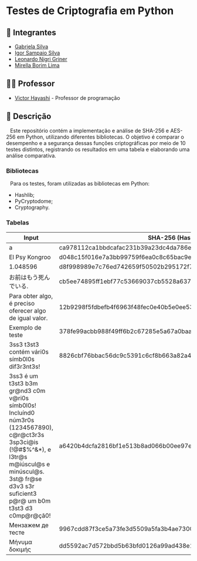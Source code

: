 # Testes de Criptografia em Python

## 👤 **Integrantes**

- [Gabriela Silva](www.linkedin.com/in/gabriela-silvaa)
- [Igor Sampaio Silva](https://www.linkedin.com/in/igor-sampaio-silva/)
- [Leonardo Nigri Griner](https://www.linkedin.com/in/leonardo-griner-477097277/)
- [Mirella Borim Lima](https://www.linkedin.com/in/mirellaborim/)

## 👨‍🏫 **Professor**

- [Victor Hayashi](https://www.linkedin.com/in/vthayashi/) - Professor de programação

## 📝 **Descrição**

&ensp; Este repositório contém a implementação e análise de SHA-256 e AES-256 em Python, utilizando diferentes bibliotecas. O objetivo é comparar o desempenho e a segurança dessas funções criptográficas por meio de 10 testes distintos, registrando os resultados em uma tabela e elaborando uma análise comparativa.

### **Bibliotecas**

&ensp; Para os testes, foram utilizadas as bibliotecas em Python:
- Hashlib;
- PyCryptodome;
- Cryptography.

### **Tabelas**

| Input | SHA-256 (Hashlib) | SHA-256 (PyCryptodome) | AES-256 (PyCryptodome) | AES-256 (Cryptography) |
|--------|--------------|------------|--------------------|--------------------|
| a | ca978112ca1bbdcafac231b39a23dc4da786eff8147c4e72b9807785afee48bb | ca978112ca1bbdcafac231b39a23dc4da786eff8147c4e72b9807785afee48bb | 7YeB0mf5uUxrIk+/U4U1kljwyaIvccAkXNB2MSmtILQ= | HPZVZk57VzVjRwp1DWxuzOzvfEGdKAMx8FlV6cKeWG0= |
| El Psy Kongroo | d048c15f016e7a3bb99759f6ea0c8c65bac9e2e811a04b4d8a6a3d0f02ce021b | d048c15f016e7a3bb99759f6ea0c8c65bac9e2e811a04b4d8a6a3d0f02ce021b | MHfpe7w8qx/bIFnBA03ceo420CnDWqddye3beas7IEE= | yoqwvbY7OcVpI8mqTx2iw1MAmkEGUHWxXPqCcCAqypI= |
| 1.048596 | d8f998989e7c76ed742659f50502b295172f764dd72517f75451c7493478b8ec | d8f998989e7c76ed742659f50502b295172f764dd72517f75451c7493478b8ec | DeRKZLOuzL4QIFklzG1yoC0bdnf9MfZBeeUSxjke1Wc= | l+LJec8VH5EY+RtUhET/TPfDh8CR8UkHWbkx49F6ark= |
| お前はもう死んでいる. | cb5ee74895ff1ebf77c53669037cb5528a6375dc9dc72c5628198066a59f83e1 | cb5ee74895ff1ebf77c53669037cb5528a6375dc9dc72c5628198066a59f83e1 | HM8+CODO2SCCsfkLBNaeADSf4sKWeLEIFo/I2qRV3vyypLLGFBvdF0K8L80oIiwo | iMAfo3ByU4b699WlHnl+qWca3YV1axaifhcgthn6vdfC42tyydHGDchPcYyK7z1Z |
| Para obter algo, é preciso oferecer algo de igual valor. | 12b9298f5fdbefb4f6963f48fec0e40b5e0ee538ce3af479e5e39adec089d879 | 12b9298f5fdbefb4f6963f48fec0e40b5e0ee538ce3af479e5e39adec089d879 | bCLeb7+PW0aW1rQkPG8QLDX8LTZnoKcK2rRUb/lxRv99VBH0DB3mw6ItnhvXBEpNwxFN7q7unVGrmjgrS4mVatNaxPn13A7BNFZo9DKEYOg= | jqo4pN0nDRRVh4rWcPNltlBD2ptSoWMCH3QPm2VR7a1kuv4xxdh6+3VkI1q/Nx1jA2s6sz0LtDVqqnpmLY8Q1W7nvxjznGg7/NDrfcf4uNw= |
| Exemplo de teste | 378fe99acbb988f49ff6b2c67285e5a67a0baac9c135ccf4f6748c4b20b9337a | 378fe99acbb988f49ff6b2c67285e5a67a0baac9c135ccf4f6748c4b20b9337a | IjrpUeaV6ztxUkZr8837W4YcZht9qgG11HxN7ckpd8wTX63+XiAc9UhmPq2KKi5L | 5niDhAKLwS7VYro3DZm0oBGQimgKQE6v83hH4h9NyCD8nyUHTNDp/UuyMIQYNjdG |
| 3ss3 t3st3 contém vári0s símb0l0s dif3r3nt3s! | 8826cbf76bbac56dc9c5391c6cf8b663a82a4bca14409d237eec2a177c1e9077 | 8826cbf76bbac56dc9c5391c6cf8b663a82a4bca14409d237eec2a177c1e9077 | rJU/dJ1rQPNNIS/SJOeUY6Ni7/QB5mvYgUxaixXGOJ1cufUbVkmcSv5VuWU80G/uDKP+De5NEnw+RMfdt7qfkQNX+HerGG1XNQY2jWK1STc= | e0t52cDPixWCYgi8qAk2zxgf/adoTOVkGf235xhmRkavwIhOUdBmJltYkRev8NlPhHTG/UBPv0a64Kbk0Q0pN3r4jdIE7v/TFVHCaXMykCU= |
| 3ss3 é um t3st3 b3m gr@nd3 c0m v@ri0s símb0l0s! Incluínd0 núm3r0s (1234567890), c@r@ct3r3s 3sp3ci@is (!@#$%^&*), e l3tr@s m@iúscul@s e minúscul@s. 3st@ fr@se d3v3 s3r suficient3 p@r@ um b0m t3st3 d3 c0mp@r@çã0! | a6420b4dcfa2816bf1e513b8ad066b00ee97e92d5f778faa9070a9bf93c27aaa | a6420b4dcfa2816bf1e513b8ad066b00ee97e92d5f778faa9070a9bf93c27aaa | eZc3tDMLS78zH1GCwTMg6IYWr5OMY6BO3L303FhIP0N8YWHPBDIp7/f9MT35Bvzj0XVmrD7yE9DdtzoB2zLtaU3HJuOR+hp5W5s8FD3vW3dbOEeROt43cL82JMhPAXgPU+4T1fl+MlogWsWb3CdFKBJZTUwqtSEDAAnpaBVMz7AkslKpquzkepXqBhFuNml1FPRwfN6L4Q+PPsYDIh+7VdVMIKFRfAHJThKkYjpDAfCfqKUT7gF/1rUnoW/Fp1QMjM62mmFpBZhr3UfUpRgmBdTDEbz/zxudgFLOd+7zzR407K1n4e/p2HBFG90T4S+w | dHWfZ+2tW9OsoMdoWfmEP9UifEQhYYYGRNdyxO20Gr502dh1Z0bZKKDmyYLktalNB4gLbfcRK5Wb/s8qD35pu1ZoBbzBVJWpFKVrg0EuJgydM6F2V13Px/s9uaZwg/B8FM435cmwm/y+MVjNpKyBFeLLy9yJQoL/qaSTZsQZHPUoWP4QIFZHsU0tvGR/SuK3PX2p2exNygrupFo7HzQmbXTaZe1fIIh2nkcuBVFgSxqrbsN9HjZzU6xjxVj+qyKdsUJMyYUbwnvVb/U/gqMfpecFhNt4lOQ9Nbmb4xaaziO31BKLSGF/JL7q3AtaPEKO |
| Мензажем де тесте | 9967cdd87f3ce5a73fe3d5509a5fa3b4ae7300282f1851a17157e459e5d7cdfd | 9967cdd87f3ce5a73fe3d5509a5fa3b4ae7300282f1851a17157e459e5d7cdfd | V8KUWeW8zAW22n2RjcOwjI2FDa2Edf5923Y/6Uwb1hOQnlPt07guUmUxTMM/EFLqsMFqnxfr3X0oYNOGMD9lfQ== | JmwFAvz3uBYJoGJ2CXUn5LtiKdM9NeQVTOMDKZIUASaaLzmkJnTArsTgoiqtSYBRAfZt4/3EWF0hJ/4dd9Fa+g== |
| Μήνυμα δοκιμής | dd5592ac7d572bbd5b63bfd0126a99ad438e194d7d2d5ffc4e0f8e20cd013152 | dd5592ac7d572bbd5b63bfd0126a99ad438e194d7d2d5ffc4e0f8e20cd013152 | 2s9q2EGGlqgP98ufKx7BFEIXChRv18Osae9NHK056Ol6Z4S3rOsAJB4eynZjWoOn | OczfVm28AmiiIPb7yYWZcICS47JX8eCTZCPyJxugaKvPee8Hj6Bayn+uHxrXZ4be |
